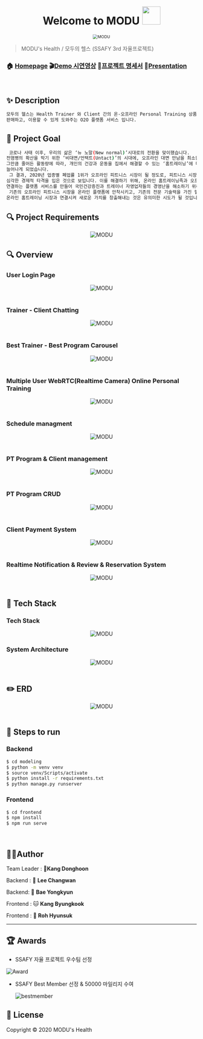 <h1 align="center">Welcome to MODU <img src="https://raw.githubusercontent.com/MartinHeinz/MartinHeinz/master/wave.gif" width="48px"></h1>
<p>
</p>

<center>
    <img src="./logo_row.png" alt="MODU" style="zoom:76%;" align="center"/>
</center>



> MODU's Health / 모두의 헬스 (SSAFY 3rd 자율프로젝트)

### 🏠 [Homepage](https://github.com/jesuisjavert/MODU) :clapper:[Demo 시연영상](https://www.youtube.com/watch?v=JnYyQUX-lPw&feature=youtu.be) :page_with_curl:[프로젝트 명세서](https://drive.google.com/file/d/1fWqLAJYHXRDeOOPT6kzg8ESiNVkAZr1h/view?usp=sharing) :microphone:[Presentation](https://drive.google.com/file/d/1LEiyBAhnahO3JV_hn3iLqF7BJafw2TFf/view?usp=sharing)

<br>

## ✨ Description

```sh
모두의 헬스는 Health Trainer 와 Client 간의 온-오프라인 Personal Training 상품을
판매하고, 이용할 수 있게 도와주는 O2O 플랫폼 서비스 입니다.
```



## :pushpin: Project Goal

```sh
 코로나 사태 이후, 우리의 삶은 ‘뉴 노말(New normal)’시대로의 전환을 맞이했습니다.
전염병의 확산을 막기 위한 ‘비대면/언택트(Untact)’의 시대에, 오프라인 대면 만남을 최소한으로 줄이려는 노력과,
그만큼 줄어든 활동량에 따라, 개인의 건강과 운동을 집에서 해결할 수 있는 ‘홈트레이닝’에 대한 수요가 급격하게
늘어나게 되었습니다. 
 그 결과, 2020년 업종별 폐업률 1위가 오프라인 피트니스 시장이 될 정도로, 피트니스 시장의 많은 자영업자들이
심각한 경제적 타격을 입은 것으로 보입니다. 이를 해결하기 위해, 온라인 홈트레이닝족과 오프라인 헬스트레이너를
연결하는 플랫폼 서비스를 만들어 국민건강증진과 트레이너 자영업자들의 경영난을 해소하기 위해 이 프로젝트를 기획했습니다.
 기존의 오프라인 피트니스 시장을 온라인 플랫폼에 안착시키고, 기존의 전문 기술력을 가진 헬스 트레이너들을
온라인 홈트레이닝 시장과 연결시켜 새로운 가치를 창출해내는 것은 유의미한 시도가 될 것입니다.
```



## :mag: Project Requirements

<center>
    <img src="./README.assets/requirements.png" alt="MODU"  align="center"/>
</center>

## :mag: Overview

### User Login Page

<center>
    <img src="./README.assets/1.png" alt="MODU"/>
</center>

<br>

### Trainer - Client Chatting

<center>
    <img src="./README.assets/2.png" alt="MODU"/>
</center>

<br>

### Best Trainer - Best Program Carousel

<center>
    <img src="./README.assets/3.png" alt="MODU"/>
</center>

<br>

### Multiple User WebRTC(Realtime Camera) Online Personal Training

<center>
    <img src="./README.assets/4.png" alt="MODU"/>
</center>

<br>

### Schedule managment

<center>
    <img src="./README.assets/5.png" alt="MODU"/>
</center>

<br>

### PT Program & Client management

<center>
    <img src="./README.assets/6.png" alt="MODU"/>
</center>

<br>

### PT Program CRUD

<center>
    <img src="./README.assets/7.png" alt="MODU"/>
</center>

<br>

### Client Payment System

<center>
    <img src="./README.assets/8.png" alt="MODU"/>
</center>

<br>

### Realtime Notification & Review & Reservation System

<center>
    <img src="./README.assets/9.png" alt="MODU"/>
</center>

<br>



## :wrench: Tech Stack

### Tech Stack

<center>
    <img src="./README.assets/stack.png" alt="MODU"/>
</center>



### System Architecture

<center>
    <img src="./README.assets/arch.png" alt="MODU"/>
</center>

<br>

## :pencil2: ERD

<center>
    <img src="./README.assets/erd.png" alt="MODU"/>
</center>
<br>

## :runner: Steps to run

### Backend

```bash
$ cd modeling
$ python -m venv venv
$ source venv/Scripts/activate
$ python install -r requirements.txt
$ python manage.py runserver
```

### Frontend

```bash
$ cd frontend
$ npm install
$ npm run serve
```

<br>

## 🤼‍♂️Author

Team Leader : 🐯**Kang Donghoon**

Backend : 🐶 **Lee Changwan**

Backend: 🐺 **Bae Yongkyun**

Frontend : 🐱 **Kang Byungkook**

Frontend : 🦁 **Roh Hyunsuk**

<hr>

## :trophy: Awards

- SSAFY 자율 프로젝트 우수팀 선정

![Award](./README.assets/MODU.jpg)

- SSAFY  Best Member 선정 & 50000 마일리지 수여

  ![bestmember](./README.assets/bestmember.png)




## 📝 License

Copyright © 2020  MODU's Health  <br>